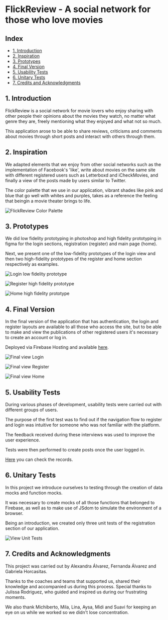 # FlickReview -  A social network for those who love movies

## Index

* [1. Introduction](#1-introduction)
* [2. Inspiration](#2-inspiration)
* [3. Prototypes](#3-prototypes)
* [4. Final Version](#4-final-version)
* [5. Usability Tests](#5-usability-tests)
* [6. Unitary Tests](#6-unitary-tests)
* [7. Credits and Acknowledgments](#7-credits-and-acknowledgments)

## 1. Introduction

FlickReview is a social network for movie lovers who enjoy sharing with other people
their opinions about the movies they watch, no matter what genre they are, freely mentioning what they enjoyed
and what not so much.

This application arose to be able to share reviews, criticisms and comments about movies through
short posts and interact with others through them.


## 2. Inspiration

We adapted elements that we enjoy from other social networks such as the implementation of Facebook's 'like',
write about movies on the same site with different registered users such as Letterboxd and iCheckMovies,
and finally a view of the posts made by users similar to Twitter.

The color palette that we use in our application, vibrant shades like pink and blue that go well with whites 
and purples, takes as a reference the feeling that beingin a movie theater brings to life.

![FlickReview Color Palette](src/images/colorpalette.png)


## 3. Prototypes

We did low fidelity prototyping in photoshop and high fidelity prototyping in figma for the login sections,
registration (register) and main page (home).

Next, we present one of the low-fidelity prototypes of the login view and then two high-fidelity 
prototypes of the register and home section respectively as examples.

![Login low fidelity prototype](src/images/PROTOTIPO_DE_BAJA_FIDELIDAD_Mesa_de_trabajo_1.jpg)

![Register high fidelity prototype](src/images/register.PNG)

![Home high fidelity prototype](src/images/prototipo_home.PNG.png)


## 4. Final Version

In the final version of the application that has authentication, the login and register layouts are available to all those who access the site,
but to be able to make and view the publications of other registered users it's necessary to create an account or log in.

Deployed via Firebase Hosting and available [here](https://flickreview-labo.web.app/).

![Final view Login](src/images/finallogin.PNG)

![Final view Register](src/images/finalregister.PNG)

![Final view Home](src/images/finalhome.PNG)


## 5. Usability Tests

During various phases of development, usability tests were carried out with different groups of users.

The purpose of the first test was to find out if the navigation flow to register and login was
intuitive for someone who was not familiar with the platform.

The feedback received 
during these interviews was used to improve the user experience.

Tests were then performed to create posts once the user logged in.

[Here](https://drive.google.com/drive/folders/1ITEjvpeOtdn4RiyqYyzLB0EfyTRORURy?usp=sharing) you can check the records.

## 6. Unitary Tests

In this project we introduce ourselves to testing through the creation of data mocks and function mocks.

It was necessary to create mocks of all those functions that belonged to Firebase, as well as to make use of JSdom to simulate the environment of a browser.

Being an introduction, we created only three unit tests of the registration section of our application.

![View Unit Tests](src/images/unitTestResults.png)

## 7. Credits and Acknowledgments

This project was carried out by Alexandra Álvarez, Fernanda Álvarez and Gabriela Horcasitas.

Thanks to the coaches and teams that supported us, shared their knowledge and accompanied us during this process.
Special thanks to Julissa Rodriguez, who guided and inspired us during our frustrating moments.

We also thank Michiberto, Mila, Lina, Aysa, Midi and Suavi for keeping an eye on us while we worked so we didn't lose concentration.
